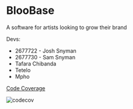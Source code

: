 # BlooBase
A software for artists looking to grow their brand

Devs:
- 2677722 - Josh Snyman
- 2677730 - Sam Snyman
- Tafara Chibanda
- Tetelo
- Mpho

<u>Code Coverage</u>

![codecov](https://codecov.io/gh/BlooBase/BlooBase/graphs/sunburst.svg?token=9N1S0VGR81)
